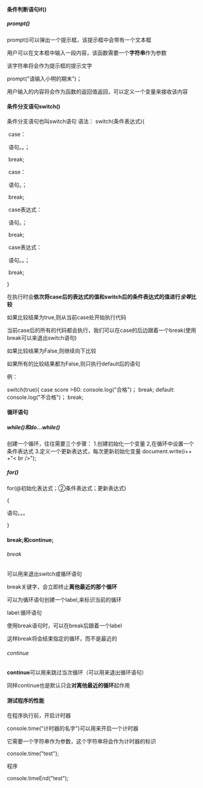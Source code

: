 #### 条件判断语句if()

##### prompt()

prompt()可以弹出一个提示框，该提示框中会带有一个文本框

用户可以在文本框中输入一段内容，该函数需要一个**字符串**作为参数

该字符串将会作为提示框的提示文字

prompt("请输入小明的期末")；

用户输入的内容将会作为函数的返回值返回，可以定义一个变量来接收该内容

#### 条件分支语句switch()

条件分支语句也叫switch语句
语法：
switch(条件表达式){

​	case：

​		语句。。；

​	break;

​	case：

​		语句。；

​	break;

​	case表达式：

​		语句。；

​	break;

​	case表达式：

​		语句。。；

​	break;

}

在执行时会**依次将case后的表达式的值和switch后的条件表达式的值进行*全等*比较**

如果比较结果为true,则从当前case处开始执行代码

当前case后的所有的代码都会执行，我们可以在case的后边跟着一个break(使用break可以来退出switch语句)

如果比较结果为False,则继续向下比较

如果所有的比较结果都为False,则只执行default后的语句

例：

switch(true){
	case score >60:
		console.log("合格")；
	break;
	default:
		console.log("不合格")；
	break;

#### 循环语句

##### while()和do...while()

创建一个循环，往往需要三个步骤：
1.创建初始化一个变量
2,在循环中设置一个条件表达式
3.定义一个更新表达式，每次更新初始化变量
document.write(i++ +"< br />");

##### for()

for(@初始化表达式；②条件表达式；更新表达式)

{

语句。。。

}

#### break;和continue;

###### break

可以用来退出switch或循环语句

break关键字，会立即终止**离他最近的那个循环**

可以为循环语句创建一个label,来标识当前的循环

label:循环语句

使用break语句时，可以在break后跟着一个label

这样break将会结束指定的循环，而不是最近的

###### continue

**continue**可以用来跳过当次循环（可以用来退出循环语句）

同样continue也是默认只会**对离他最近的循环**起作用

#### 测试程序的性能

在程序执行前，开启计时器

console.time("计时器的名字")可以用来开启一个计时器

它需要一个字符串作为参数，这个字符串将会作为计时器的标识

console.time("test");

程序

console.timeEnd("test");